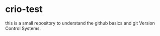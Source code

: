 # crio-test
this is a small repository to understand the github basics and git Version Control Systems.
